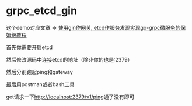 # grpc_etcd_gin

这个demo对应文章 => [使用gin作网关, etcd作服务发现实现go-grpc微服务的保姆级教程](https://jayj1997.github.io/2021/11/09/gin_etcd_microservices/)

首先你需要开启etcd

然后修改源码中连接etcd的地址（除非你的也是:2379）

然后分别跑起ping和gateway

最后用postman或者bash工具

get请求一下<http://localhost:2379/v1/ping>通了没有即可
